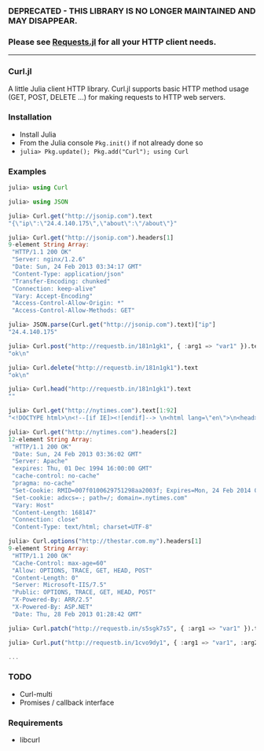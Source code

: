 ### DEPRECATED - THIS LIBRARY IS NO LONGER MAINTAINED AND MAY DISAPPEAR.

### Please see [Requests.jl](http://github.com/loladiro/Requests.jl) for all your HTTP client needs.

-------

### Curl.jl

A little Julia client HTTP library. Curl.jl supports basic HTTP method usage
(GET, POST, DELETE ...) for making requests to HTTP web servers.

### Installation

* Install Julia
* From the Julia console `Pkg.init()` if not already done so
* `julia> Pkg.update(); Pkg.add("Curl"); using Curl`

### Examples

  ```julia
  julia> using Curl

  julia> using JSON

  julia> Curl.get("http://jsonip.com").text
  "{\"ip\":\"24.4.140.175\",\"about\":\"/about\"}"

  julia> Curl.get("http://jsonip.com").headers[1]
  9-element String Array:
   "HTTP/1.1 200 OK"
   "Server: nginx/1.2.6"
   "Date: Sun, 24 Feb 2013 03:34:17 GMT"
   "Content-Type: application/json"
   "Transfer-Encoding: chunked"
   "Connection: keep-alive"
   "Vary: Accept-Encoding"
   "Access-Control-Allow-Origin: *"
   "Access-Control-Allow-Methods: GET"

  julia> JSON.parse(Curl.get("http://jsonip.com").text)["ip"]
  "24.4.140.175"

  julia> Curl.post("http://requestb.in/181n1gk1", { :arg1 => "var1" }).text
  "ok\n"

  julia> Curl.delete("http://requestb.in/181n1gk1").text
  "ok\n"

  julia> Curl.head("http://requestb.in/181n1gk1").text
  ""

  julia> Curl.get("http://nytimes.com").text[1:92]
  "<!DOCTYPE html>\n<!--[if IE]><![endif]--> \n<html lang=\"en\">\n<head>\n<title>The New York Times "

  julia> Curl.get("http://nytimes.com").headers[2]
  12-element String Array:
   "HTTP/1.1 200 OK"
   "Date: Sun, 24 Feb 2013 03:36:02 GMT"
   "Server: Apache"
   "expires: Thu, 01 Dec 1994 16:00:00 GMT"
   "cache-control: no-cache"
   "pragma: no-cache"
   "Set-Cookie: RMID=007f0100629751298aa2003f; Expires=Mon, 24 Feb 2014 03:36:02 GMT; Path=/; Domain=.nytimes.com;"
   "Set-cookie: adxcs=-; path=/; domain=.nytimes.com"
   "Vary: Host"
   "Content-Length: 168147"
   "Connection: close"
   "Content-Type: text/html; charset=UTF-8"

  julia> Curl.options("http://thestar.com.my").headers[1]
  9-element String Array:
   "HTTP/1.1 200 OK"
   "Cache-Control: max-age=60"
   "Allow: OPTIONS, TRACE, GET, HEAD, POST"
   "Content-Length: 0"
   "Server: Microsoft-IIS/7.5"
   "Public: OPTIONS, TRACE, GET, HEAD, POST"
   "X-Powered-By: ARR/2.5"
   "X-Powered-By: ASP.NET"
   "Date: Thu, 28 Feb 2013 01:28:42 GMT"

  julia> Curl.patch("http://requestb.in/s5sgk7s5", { :arg1 => "var1" }).text

  julia> Curl.put("http://requestb.in/1cvo9dy1", { :arg1 => "var1", :arg2 => "var2" }).text

  ...

  ```

### TODO

 * Curl-multi
 * Promises / callback interface

### Requirements

 * libcurl

